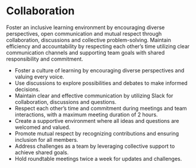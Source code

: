 # Collaboration

<!-- group norms summary -->
Foster an inclusive learning environment by encouraging
diverse perspectives, open communication and mutual
respect through collaboration, discussions and collective problem-solving.
Maintain efficiency and accountability by respecting each other’s time
utilizing clear communication channels
and supporting team goals with shared responsibility and commitment.
<!-- group norms list -->
- Foster a culture of learning by encouraging diverse perspectives and
valuing every voice.
- Use discussions to explore possibilities and debates to make informed
decisions.
- Maintain clear and effective communication by utilizing Slack for
collaboration, discussions and questions.
- Respect each other’s time and commitment during meetings and team
interactions, with a maximum meeting duration of 2 hours.
- Create a supportive environment where all ideas and questions are
welcomed and valued.
- Promote mutual respect by recognizing contributions and ensuring
inclusion for all members.
- Address challenges as a team by leveraging collective support to
achieve shared goals.
- Hold roundtable meetings twice a week for updates and challenges.
